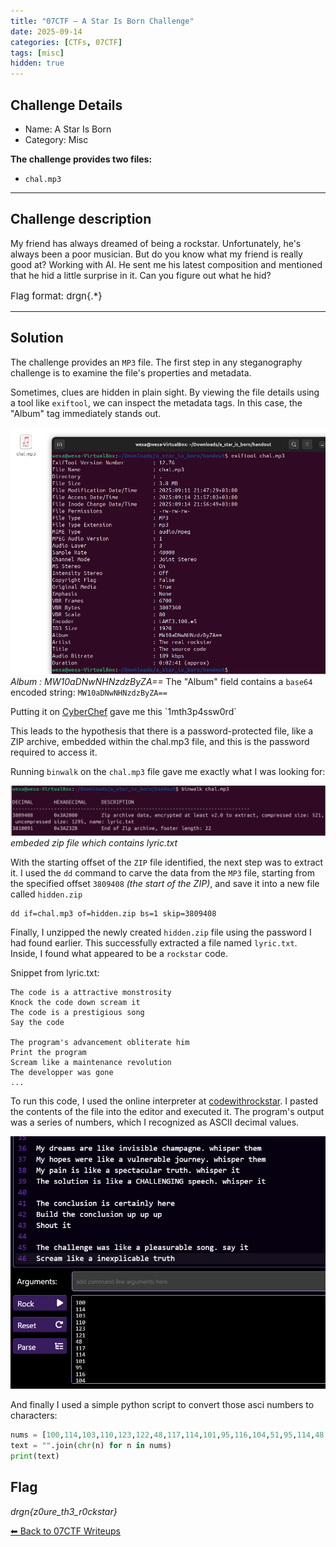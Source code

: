 ```yaml
---
title: "07CTF – A Star Is Born Challenge"
date: 2025-09-14
categories: [CTFs, 07CTF]
tags: [misc]
hidden: true
---
```

## Challenge Details
-   Name: A Star Is Born
-   Category: Misc

**The challenge provides two files:**
-   `chal.mp3`

* * * * *
## Challenge description
<p style="font-size:14px;">
My friend has always dreamed of being a rockstar. Unfortunately, he's always been a poor musician. But do you know what my friend is really good at? Working with AI. He sent me his latest composition and mentioned that he hid a little surprise in it.
Can you figure out what he hid?
</p>
<p style="font-size:15px;">
Flag format: drgn{.*}
</p>

* * * * *
## Solution
The challenge provides an `MP3` file. The first step in any steganography challenge is to examine the file's properties and metadata. 

Sometimes, clues are hidden in plain sight.
By viewing the file details using a tool like `exiftool`, we can inspect the metadata tags. In this case, the "Album" tag immediately stands out.

![](/assets/img/07ctf/star1.png)
*Album   : MW10aDNwNHNzdzByZA==*
The "Album" field contains a `base64` encoded string: `MW10aDNwNHNzdzByZA==`

Putting it on [CyberChef](https://cyberchef.io/#recipe=From_Base64('A-Za-z0-9%2B/%3D',true)&input=TVcxMGFETndOSE56ZHpCeVpBPT0) gave me this `1mth3p4ssw0rd` 

This leads to the hypothesis that there is a password-protected file, like a ZIP archive, embedded within the chal.mp3 file, and this is the password required to access it.

Running `binwalk` on the `chal.mp3` file gave me exactly what I was looking for:

![](/assets/img/07ctf/star2.png)
*embeded zip file which contains lyric.txt*

With the starting offset of the `ZIP` file identified, the next step was to extract it. I used the `dd` command to carve the data from the `MP3` file, starting from the specified offset `3809408` *(the start of the ZIP)*, and save it into a new file called `hidden.zip`

```
dd if=chal.mp3 of=hidden.zip bs=1 skip=3809408
```

Finally, I unzipped the newly created `hidden.zip` file using the password I had found earlier. This successfully extracted a file named `lyric.txt`. Inside, I found what appeared to be a `rockstar` code.

Snippet from lyric.txt:
```
The code is a attractive monstrosity
Knock the code down scream it
The code is a prestigious song
Say the code

The program's advancement obliterate him
Print the program
Scream like a maintenance revolution
The developper was gone
...
```
To run this code, I used the online interpreter at [codewithrockstar](https://codewithrockstar.com/online). I pasted the contents of the file into the editor and executed it.
The program's output was a series of numbers, which I recognized as ASCII decimal values.

![](/assets/img/07ctf/star3.png)

And finally I used a simple python script to convert those asci numbers to characters:

```python
nums = [100,114,103,110,123,122,48,117,114,101,95,116,104,51,95,114,48,99,107,115,116,97,114,125]
text = "".join(chr(n) for n in nums)
print(text)
```
## Flag
*drgn{z0ure_th3_r0ckstar}*

[⬅ Back to 07CTF Writeups](/posts/07CTF-writeups/)

